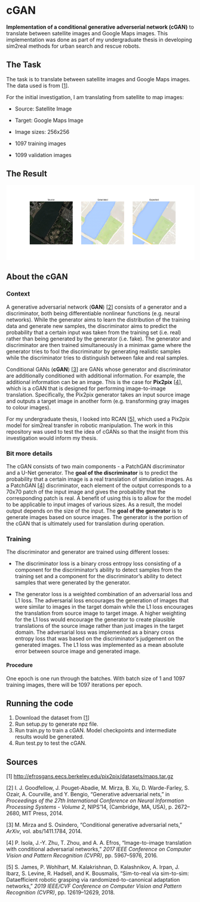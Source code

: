 # cGAN
__Implementation of a conditional generative adverserial network (cGAN)__ to translate between satellite images and Google Maps images. This implementation was done as part of my undergraduate thesis in developing sim2real methods for urban search and rescue robots.

## The Task
The task is to translate between satellite images and Google Maps images. The data used is from \[[1](#sources)\].

For the initial investigation, I am translating from satellite to map images:

- Source: Satellite Image
- Target: Google Maps Image

- Image sizes: 256x256
- 1097 training images
- 1099 validation images

## The Result
![alt text](results/test_result.png "Sample of a translation")

## About the cGAN

### Context
A generative adversarial network (__GAN__) \[[2](#sources)\] consists of a generator and a discriminator, both being differentiable nonlinear functions (e.g. neural networks). While the generator aims to learn the distribution of the training data and generate new samples, the discriminator aims to predict the probability that a certain input was taken from the training set (i.e. real) rather than being generated by the generator (i.e. fake). The generator and discriminator are then trained simultaneously in a minimax game where the generator tries to fool the discriminator by generating realistic samples while the discriminator tries to distinguish between fake and real samples.

Conditional GANs (__cGAN__) \[[3](#sources)\] are GANs whose generator and discriminator are additionally conditioned with additional information. For example, the additional information can be an image. This is the case for __Pix2pix__ \[[4](#sources)\], which is a cGAN that is designed for performing image-to-image translation. Specifically, the Pix2pix generator takes an input source image and outputs a target image in another form (e.g. transforming gray images to colour images). 

For my undergraduate thesis, I looked into RCAN \[[5](#sources)\], which used a Pix2pix model for sim2real transfer in robotic manipulation. The work in this repository was used to test the idea of cGANs so that the insight from this investigation would inform my thesis.

### Bit more details
The cGAN consists of two main components - a PatchGAN discriminator and a U-Net generator. The __goal of the discriminator__ is to predict the probability that a certain image is a real translation of simulation images. As a PatchGAN \[[4](#sources)\] discriminator, each element of the output corresponds to a 70x70 patch of the input image and gives the probability that the corresponding patch is real. A benefit of using this is to allow for the model to be applicable to input images of various sizes. As a result, the model output depends on the size of the input. The __goal of the generator__ is to generate images based on source images. The generator is the portion of the cGAN that is ultimately used for translation during operation.

### Training
The discriminator and generator are trained using different losses:

- The discriminator loss is a binary cross entropy loss consisting of a component for the discriminator’s ability to detect samples from the training set and a component for the discriminator’s ability to detect samples that were generated by the generator. 

- The generator loss is a weighted combination of an adversarial loss and L1 loss. The adversarial loss encourages the generation of images that were similar to images in the target domain while the L1 loss encourages the translation from source image to target image. A higher weighting for the L1 loss would encourage the generator to create plausible translations of the source image rather than just images in the target domain. The adversarial loss was implemented as a binary cross entropy loss that was based on the discriminator’s judgement on the generated images. The L1 loss was implemented as a mean absolute error between source image and generated image. 

#### Procedure
One epoch is one run through the batches. With batch size of 1 and 1097 training images, there will be 1097 iterations per epoch.

## Running the code
1. Download the dataset from \[[1](#sources)\]
1. Run setup.py to generate npz file.
1. Run train.py to train a cGAN. Model checkpoints and intermediate results would be generated.
1. Run test.py to test the cGAN.

## <a name="sources"></a>Sources
\[1\] http://efrosgans.eecs.berkeley.edu/pix2pix/datasets/maps.tar.gz

\[2\] I. J. Goodfellow, J. Pouget-Abadie, M. Mirza, B. Xu, D. Warde-Farley,
S. Ozair, A. Courville, and Y. Bengio, “Generative adversarial nets,” in _Proceedings of the 27th International Conference on Neural Information Processing Systems - Volume 2_, NIPS’14, (Cambridge, MA, USA), p. 2672–2680, MIT Press, 2014.

\[3\] M. Mirza and S. Osindero, “Conditional generative adversarial nets,” _ArXiv_, vol. abs/1411.1784, 2014.

\[4\] P. Isola, J.-Y. Zhu, T. Zhou, and A. A. Efros, “Image-to-image translation with conditional adversarial networks,” _2017 IEEE Conference on Computer Vision and Pattern Recognition (CVPR)_, pp. 5967–5976, 2016.

\[5\] S. James, P. Wohlhart, M. Kalakrishnan, D. Kalashnikov, A. Irpan, J. Ibarz, S. Levine, R. Hadsell, and K. Bousmalis, “Sim-to-real via sim-to-sim: Dataefficient robotic grasping via randomized-to-canonical adaptation networks,” _2019 IEEE/CVF Conference on Computer Vision and Pattern Recognition (CVPR)_, pp. 12619–12629, 2018.
